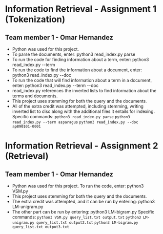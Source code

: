 # Information Retrieval - Assignment 1 (Tokenization)

## Team member 1 - Omar Hernandez

- Python was used for this project.
- To parse the documents, enter: python3 read_index.py parse
- To run the code for finding information about a term, enter: python3 read_index.py --term <term>
- To run the code to find the information about a document, enter: python3 read_index.py --doc <document>
- To run the code that will find information about a term in a document, enter: python3 read_index.py --term <term> --doc <document>
- read_index.py references the inverted lists to find information about the terms and documents.
- This project uses stemming for both the query and the documents. 
- All of the extra credit was attempted, including stemming, writing inverted list to disc along with the additional files it entails for indexing.
Specific commands:
```python3 read_index.py parse```
```python3 read_index.py --term asparagus```
```python3 read_index.py --doc ap890101-0001```

# Information Retrieval - Assignment 2 (Retrieval)

## Team member 1 - Omar Hernandez

- Python was used for this project. To run the code, enter: python3 VSM.py <query list text file> <output file>
- This project uses stemming for both the query and the documents. 
- The extra credit was attempted, and it can be run by entering: python3 LM-unigram.py <query list text file> <output file>
- The other part can be run by entering: python3 LM-bigram.py <query list text file> <output file>
Specific commands:
```python3 VSM.py query_list.txt output.txt```
```python3 LM-unigram.py query_list.txt output2.txt```
```python3 LM-bigram.py query_list.txt output3.txt```

